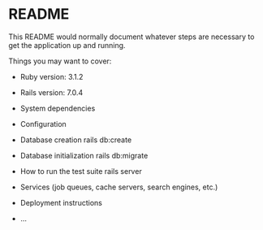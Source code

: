 # README

This README would normally document whatever steps are necessary to get the
application up and running.

Things you may want to cover:

* Ruby version:
    3.1.2
* Rails version:
    7.0.4
* System dependencies

* Configuration

* Database creation
    rails db:create
* Database initialization
    rails db:migrate
* How to run the test suite
    rails server

* Services (job queues, cache servers, search engines, etc.)

* Deployment instructions

* ...
